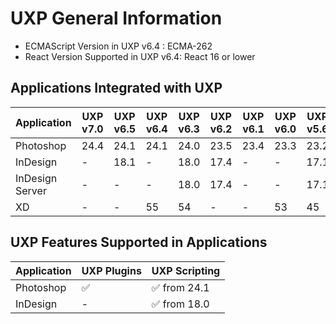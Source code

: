 <!--
index_desc: General information on UXP and its dependencies for 3rd party plugins and scripts
-->

# UXP General Information
- ECMAScript Version in UXP v6.4 : ECMA-262
- React Version Supported in UXP v6.4: React 16 or lower

## Applications Integrated with UXP

| Application | UXP v7.0 | UXP v6.5| UXP v6.4| UXP v6.3| UXP v6.2 | UXP v6.1 | UXP v6.0 | UXP v5.6 | UXP v5.5 |
| ------------- | ------------- | ------------- | ------------- | ------------- | ------------- | ------------- | ------------- | ------------- | ------------- | 
|Photoshop|24.4| 24.1|24.1|	24.0 | 23.5 | 23.4 | 23.3 | 23.2 | 23.0 |
|InDesign|	-|	18.1|	-|	18.0 |	 17.4	|-|-| 17.1 | 17.0|
|InDesign Server|	-|	-|	-|	18.0 | 17.4	|-|-| 17.1 | 17.0|
|XD|	-|	-|	55 | 54	|-|-|53| 45 |

## UXP Features Supported in Applications
| Application | UXP Plugins | UXP Scripting |
| ------------- | ------------- | ------------- | 
|Photoshop| ✅	 | ✅ from 24.1|
|InDesign| -	 | ✅ from 18.0|
